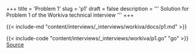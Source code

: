 +++
title = 'Problem 1'
slug = 'p1'
draft = false
description =  '''
Solution for Problem 1 of the Workiva technical interview
'''
+++

{{< include-md "content/interviews/_interviews/workiva/docs/p1.md" >}}

{{< include-code "content/interviews/_interviews/workiva/p1.go" "go" >}}
[Source](https://github.com/grind-rip/interviews/blob/master/workiva/p1.go)
